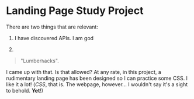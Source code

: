 # Landing Page Study Project  
There are two things that are relevant:
1. I have discovered APIs. I am god

2.
>"Lumber`h`acks". 

I came up with that. Is that allowed? At any rate, in this project, a rudimentary landing page has been designed so I can practice some CSS. I like it a lot! (*CSS*, that is. The webpage, however... I wouldn't say it's a sight to behold. **Yet**!)



